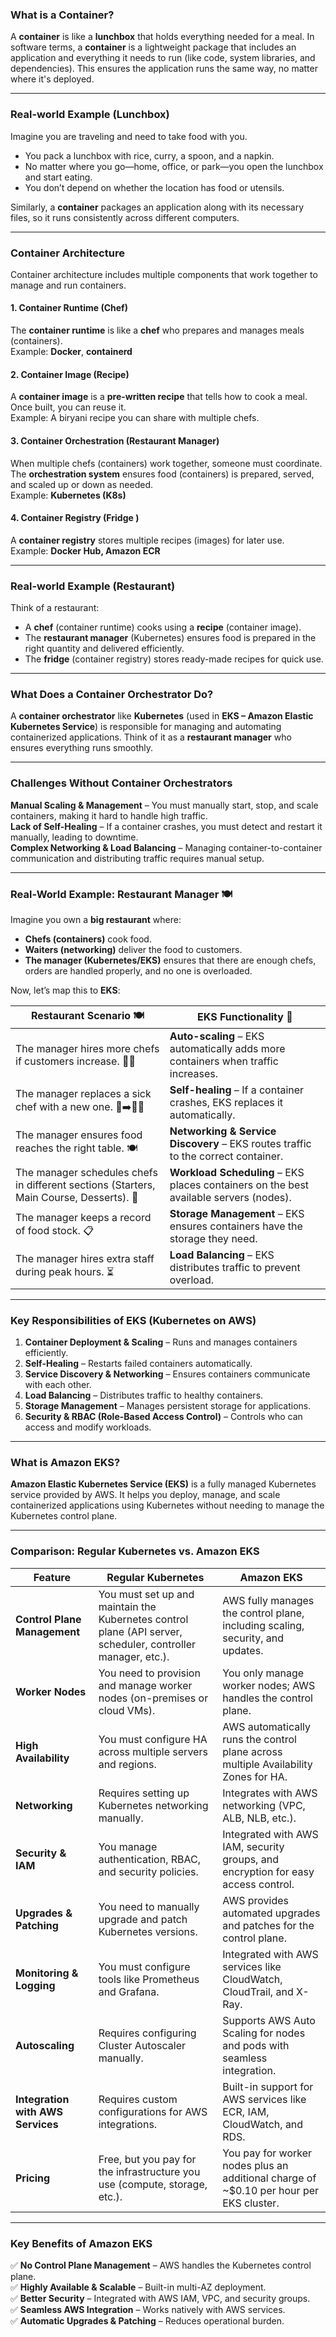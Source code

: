 ### **What is a Container?**  
A **container** is like a **lunchbox** that holds everything needed for a meal. In software terms, a **container** is a lightweight package that includes an application and everything it needs to run (like code, system libraries, and dependencies). This ensures the application runs the same way, no matter where it's deployed.

---
### **Real-world Example (Lunchbox)**
Imagine you are traveling and need to take food with you.  
- You pack a lunchbox with rice, curry, a spoon, and a napkin.
- No matter where you go—home, office, or park—you open the lunchbox and start eating.  
- You don’t depend on whether the location has food or utensils.

Similarly, a **container** packages an application along with its necessary files, so it runs consistently across different computers.

---

### **Container Architecture**  
Container architecture includes multiple components that work together to manage and run containers.

#### **1. Container Runtime (Chef)**
The **container runtime** is like a **chef** who prepares and manages meals (containers).  
Example: **Docker**, **containerd**

#### **2. Container Image (Recipe)**
A **container image** is a **pre-written recipe** that tells how to cook a meal. Once built, you can reuse it.  
Example: A biryani recipe you can share with multiple chefs.

#### **3. Container Orchestration (Restaurant Manager)**
When multiple chefs (containers) work together, someone must coordinate. The **orchestration system** ensures food (containers) is prepared, served, and scaled up or down as needed.  
Example: **Kubernetes (K8s)**

#### **4. Container Registry (Fridge )**
A **container registry** stores multiple recipes (images) for later use.  
Example: **Docker Hub, Amazon ECR**

---
### **Real-world Example (Restaurant)**
Think of a restaurant:  
- A **chef** (container runtime) cooks using a **recipe** (container image).  
- The **restaurant manager** (Kubernetes) ensures food is prepared in the right quantity and delivered efficiently.  
- The **fridge** (container registry) stores ready-made recipes for quick use.

---
### **What Does a Container Orchestrator Do?**  
A **container orchestrator** like **Kubernetes** (used in **EKS – Amazon Elastic Kubernetes Service**) is responsible for managing and automating containerized applications. Think of it as a **restaurant manager** who ensures everything runs smoothly.

---

### **Challenges Without Container Orchestrators**  

 **Manual Scaling & Management** – You must manually start, stop, and scale containers, making it hard to handle high traffic.  
 **Lack of Self-Healing** – If a container crashes, you must detect and restart it manually, leading to downtime.  
 **Complex Networking & Load Balancing** – Managing container-to-container communication and distributing traffic requires manual setup.  

---

### **Real-World Example: Restaurant Manager 🍽️**  
Imagine you own a **big restaurant** where:  
- **Chefs (containers)** cook food.  
- **Waiters (networking)** deliver the food to customers.  
- **The manager (Kubernetes/EKS)** ensures that there are enough chefs, orders are handled properly, and no one is overloaded.  

Now, let’s map this to **EKS**:

| Restaurant Scenario 🍽️ | EKS Functionality 🚀 |
|----------------|------------------|
| The manager hires more chefs if customers increase. 👨‍🍳 | **Auto-scaling** – EKS automatically adds more containers when traffic increases. |
| The manager replaces a sick chef with a new one. 🤒➡️👨‍🍳 | **Self-healing** – If a container crashes, EKS replaces it automatically. |
| The manager ensures food reaches the right table. 🍽️ | **Networking & Service Discovery** – EKS routes traffic to the correct container. |
| The manager schedules chefs in different sections (Starters, Main Course, Desserts). 🍛 | **Workload Scheduling** – EKS places containers on the best available servers (nodes). |
| The manager keeps a record of food stock. 📋 | **Storage Management** – EKS ensures containers have the storage they need. |
| The manager hires extra staff during peak hours. ⏳ | **Load Balancing** – EKS distributes traffic to prevent overload. |

---

### **Key Responsibilities of EKS (Kubernetes on AWS)**
1. **Container Deployment & Scaling** – Runs and manages containers efficiently.  
2. **Self-Healing** – Restarts failed containers automatically.  
3. **Service Discovery & Networking** – Ensures containers communicate with each other.  
4. **Load Balancing** – Distributes traffic to healthy containers.  
5. **Storage Management** – Manages persistent storage for applications.  
6. **Security & RBAC (Role-Based Access Control)** – Controls who can access and modify workloads.

---

### **What is Amazon EKS?**  
**Amazon Elastic Kubernetes Service (EKS)** is a fully managed Kubernetes service provided by AWS. It helps you deploy, manage, and scale containerized applications using Kubernetes without needing to manage the Kubernetes control plane.

---

### **Comparison: Regular Kubernetes vs. Amazon EKS**  

| Feature | Regular Kubernetes | Amazon EKS |
|---------|--------------------|------------|
| **Control Plane Management** | You must set up and maintain the Kubernetes control plane (API server, scheduler, controller manager, etc.). | AWS fully manages the control plane, including scaling, security, and updates. |
| **Worker Nodes** | You need to provision and manage worker nodes (on-premises or cloud VMs). | You only manage worker nodes; AWS handles the control plane. |
| **High Availability** | You must configure HA across multiple servers and regions. | AWS automatically runs the control plane across multiple Availability Zones for HA. |
| **Networking** | Requires setting up Kubernetes networking manually. | Integrates with AWS networking (VPC, ALB, NLB, etc.). |
| **Security & IAM** | You manage authentication, RBAC, and security policies. | Integrated with AWS IAM, security groups, and encryption for easy access control. |
| **Upgrades & Patching** | You need to manually upgrade and patch Kubernetes versions. | AWS provides automated upgrades and patches for the control plane. |
| **Monitoring & Logging** | You must configure tools like Prometheus and Grafana. | Integrated with AWS services like CloudWatch, CloudTrail, and X-Ray. |
| **Autoscaling** | Requires configuring Cluster Autoscaler manually. | Supports AWS Auto Scaling for nodes and pods with seamless integration. |
| **Integration with AWS Services** | Requires custom configurations for AWS integrations. | Built-in support for AWS services like ECR, IAM, CloudWatch, and RDS. |
| **Pricing** | Free, but you pay for the infrastructure you use (compute, storage, etc.). | You pay for worker nodes plus an additional charge of ~$0.10 per hour per EKS cluster. |

---

### **Key Benefits of Amazon EKS**  
✅ **No Control Plane Management** – AWS handles the Kubernetes control plane.  
✅ **Highly Available & Scalable** – Built-in multi-AZ deployment.  
✅ **Better Security** – Integrated with AWS IAM, VPC, and security groups.  
✅ **Seamless AWS Integration** – Works natively with AWS services.  
✅ **Automatic Upgrades & Patching** – Reduces operational burden.  

